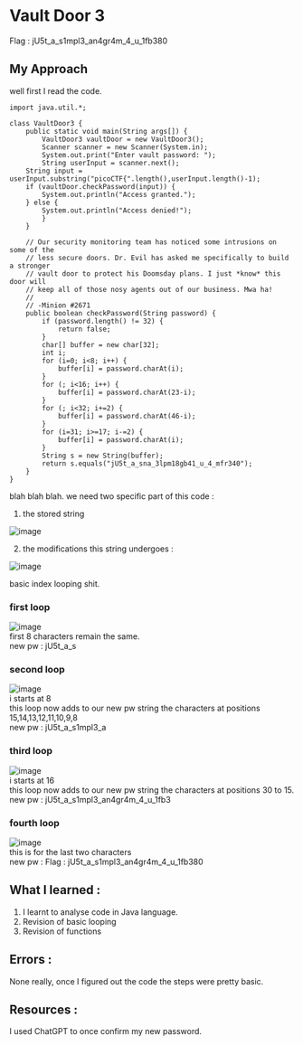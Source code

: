 # Vault Door 3
Flag : jU5t_a_s1mpl3_an4gr4m_4_u_1fb380

## My Approach
well first I read the code.
```
import java.util.*;

class VaultDoor3 {
    public static void main(String args[]) {
        VaultDoor3 vaultDoor = new VaultDoor3();
        Scanner scanner = new Scanner(System.in);
        System.out.print("Enter vault password: ");
        String userInput = scanner.next();
	String input = userInput.substring("picoCTF{".length(),userInput.length()-1);
	if (vaultDoor.checkPassword(input)) {
	    System.out.println("Access granted.");
	} else {
	    System.out.println("Access denied!");
        }
    }

    // Our security monitoring team has noticed some intrusions on some of the
    // less secure doors. Dr. Evil has asked me specifically to build a stronger
    // vault door to protect his Doomsday plans. I just *know* this door will
    // keep all of those nosy agents out of our business. Mwa ha!
    //
    // -Minion #2671
    public boolean checkPassword(String password) {
        if (password.length() != 32) {
            return false;
        }
        char[] buffer = new char[32];
        int i;
        for (i=0; i<8; i++) {
            buffer[i] = password.charAt(i);
        }
        for (; i<16; i++) {
            buffer[i] = password.charAt(23-i);
        }
        for (; i<32; i+=2) {
            buffer[i] = password.charAt(46-i);
        }
        for (i=31; i>=17; i-=2) {
            buffer[i] = password.charAt(i);
        }
        String s = new String(buffer);
        return s.equals("jU5t_a_sna_3lpm18gb41_u_4_mfr340");
    }
}
```
blah blah blah.
we need two specific part of this code : 
1. the stored string          

![image](https://github.com/user-attachments/assets/1b905c12-5f4c-4fac-a796-9fa5e8660e59)      

2. the modifications this string undergoes :                       

![image](https://github.com/user-attachments/assets/6cb6f832-2c3e-4e5a-82a0-ee36b724dc58)               

basic index looping shit.



### first loop
![image](https://github.com/user-attachments/assets/a489a158-44b6-4ab9-8d3a-ac8e4c268513)           
first 8 characters remain the same.        
new pw : jU5t_a_s

### second loop 
![image](https://github.com/user-attachments/assets/d99ebb18-1a8a-4d21-b439-c28673785777)        
i starts at 8      
this loop now adds to our new pw string the characters at positions 15,14,13,12,11,10,9,8             
new pw : jU5t_a_s1mpl3_a

### third loop
![image](https://github.com/user-attachments/assets/4c2f59c6-c53f-403c-b566-a1e48b484744)         
i starts at 16           
this loop now adds to our new pw string the characters at positions 30 to 15.         
new pw : jU5t_a_s1mpl3_an4gr4m_4_u_1fb3

### fourth loop
![image](https://github.com/user-attachments/assets/edbb2cb3-0ca5-4afa-bce4-5dff2237c42f)       
this is for the last two characters        
new pw : Flag : jU5t_a_s1mpl3_an4gr4m_4_u_1fb380       

## What I learned :
1. I learnt to analyse code in Java language.
2. Revision of basic looping
3. Revision of functions

## Errors : 
None really, once I figured out the code the steps were pretty basic.

## Resources :
I used ChatGPT to once confirm my new password.








